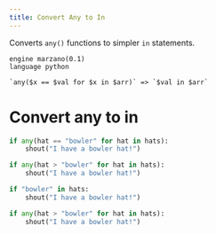 ```yaml
---
title: Convert Any to In
---
```


Converts `any()` functions to simpler `in` statements.

```grit
engine marzano(0.1)
language python

`any($x == $val for $x in $arr)` => `$val in $arr`
```

# Convert any to in

```python
if any(hat == "bowler" for hat in hats):
    shout("I have a bowler hat!")

if any(hat > "bowler" for hat in hats):
    shout("I have a bowler hat!")
```

```python
if "bowler" in hats:
    shout("I have a bowler hat!")

if any(hat > "bowler" for hat in hats):
    shout("I have a bowler hat!")
```
